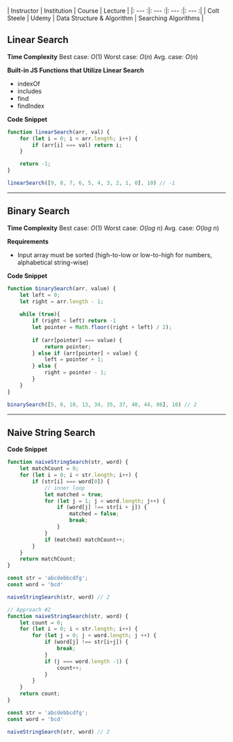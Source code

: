 | Instructor | Institution | Course | Lecture |
|: --- :|: --- :|: --- :|: --- :|
| Colt Steele | Udemy | Data Structure & Algorithm | Searching Algorithms |

## Linear Search
**Time Complexity**
Best case: $O(1)$
Worst case: $O(n)$
Avg. case: $O(n)$

**Built-in JS Functions that Utilize Linear Search**
- indexOf
- includes
- find
- findIndex

**Code Snippet**
```js
function linearSearch(arr, val) {
    for (let i = 0; i < arr.length; i++) {
        if (arr[i] === val) return i;
    }

    return -1;
}

linearSearch([9, 8, 7, 6, 5, 4, 3, 2, 1, 0], 10) // -1
```

---
## Binary Search
**Time Complexity**
Best case: $O(1)$
Worst case: $O(log\ n)$
Avg. case: $O(log\ n)$

**Requirements**
- Input array must be sorted (high-to-low or low-to-high for numbers, alphabetical string-wise)

**Code Snippet**
```js
function binarySearch(arr, value) {
    let left = 0;
    let right = arr.length - 1;
    
    while (true){
        if (right < left) return -1
        let pointer = Math.floor((right + left) / 2);
        
        if (arr[pointer] === value) {
            return pointer;
        } else if (arr[pointer] < value) {
            left = pointer + 1;
        } else {
            right = pointer - 1;
        }
    }
}

binarySearch([5, 6, 10, 13, 34, 35, 37, 40, 44, 86], 10) // 2
```

---
## Naive String Search

**Code Snippet**
```js
function naiveStringSearch(str, word) {
    let matchCount = 0;
    for (let i = 0; i < str.length; i++) {
        if (str[i] === word[0]) {
            // inner loop
            let matched = true;
            for (let j = 1; j < word.length; j++) {
                if (word[j] !== str[i + j]) {
                    matched = false;
                    break;
                }
            }
            if (matched) matchCount++;
        }
    }
    return matchCount;
}

const str = 'abcdebbcdfg';
const word = 'bcd'

naiveStringSearch(str, word) // 2
```

```js
// Approach #2
function naiveStringSearch(str, word) {
	let count = 0;
	for (let i = 0; i < str.length; i++) {
		for (let j = 0; j < word.length; j ++) {
			if (word[j] !== str[i+j]) {
				break;
			}
			if (j === word.length -1) {
				count++;
			}
		}
	}
	return count;
}

const str = 'abcdebbcdfg';
const word = 'bcd'

naiveStringSearch(str, word) // 2
```
